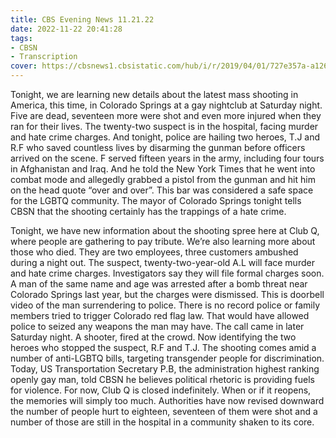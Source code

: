 ```yaml
---
title: CBS Evening News 11.21.22
date: 2022-11-22 20:41:28
tags:
- CBSN
- Transcription
cover: https://cbsnews1.cbsistatic.com/hub/i/r/2019/04/01/727e357a-a126-4138-a2c5-4d3222669d57/thumbnail/640x360/3ff2761028dc5c65cc4f07acd54bcd5c/cbsn2-logo-1920x1080.jpg
---
```

Tonight, we are learning new details about the latest mass shooting in America, this time, in Colorado Springs at a gay nightclub at Saturday night. Five are dead, seventeen more were shot and even more injured when they ran for their lives. The twenty-two suspect is in the hospital, facing murder and hate crime charges. And tonight, police are hailing two heroes, T.J and R.F who saved countless lives by disarming the gunman before officers arrived on the scene. F served fifteen years in the army, including four tours in Afghanistan and Iraq. And he told the New York Times that he went into combat mode and allegedly grabbed a pistol from the gunman and hit him on the head quote “over and over”. This bar was considered a safe space for the LGBTQ community. The mayor of Colorado Springs tonight tells CBSN that the shooting certainly has the trappings of a hate crime. 

Tonight, we have new information about the shooting spree here at Club Q, where people are gathering to pay tribute. We’re also learning more about those who died. They are two employees, three customers ambushed during a night out. The suspect, twenty-two-year-old A.L will face murder and hate crime charges. Investigators say they will file formal charges soon. A man of the same name and age was arrested after a bomb threat near Colorado Springs last year, but the charges were dismissed. This is doorbell video of the man surrendering to police. There is no record police or family members tried to trigger Colorado red flag law. That would have allowed police to seized any weapons the man may have. The call came in later Saturday night. A shooter, fired at the crowd. Now identifying the two heroes who stopped the suspect, R.F and T.J. The shooting comes amid a number of anti-LGBTQ bills, targeting transgender people for discrimination. Today, US Transportation Secretary P.B, the administration highest ranking openly gay man, told CBSN he believes political rhetoric is providing fuels for violence. For now, Club Q is closed indefinitely. When or if it reopens, the memories will simply too much. Authorities have now revised downward the number of people hurt to eighteen, seventeen of them were shot and a number of those are still in the hospital in a community shaken to its core.
